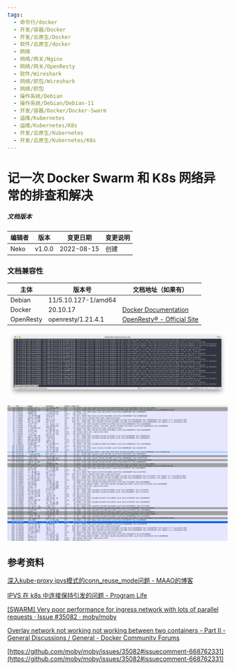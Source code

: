 ```yaml
---
tags:
  - 命令行/docker
  - 开发/容器/Docker
  - 开发/云原生/Docker
  - 软件/云原生/docker
  - 网络
  - 网络/网关/Nginx
  - 网络/网关/OpenResty
  - 软件/Wireshark
  - 网络/抓包/Wireshark
  - 网络/抓包
  - 操作系统/Debian
  - 操作系统/Debian/Debian-11
  - 开发/容器/Docker/Docker-Swarm
  - 运维/Kubernetes
  - 运维/Kubernetes/K8s
  - 开发/云原生/Kubernetes
  - 开发/云原生/Kubernetes/K8s
---
```

# 记一次 Docker Swarm 和 K8s 网络异常的排查和解决

##### 文档版本

| 编辑者 | 版本 | 变更日期 | 变更说明 |
| ----- | --- | ------- | ------- |
| Neko | v1.0.0 | 2022-08-15 | 创建 |

### 文档兼容性

| 主体 | 版本号 | 文档地址（如果有） |
| -- | -- | -- |
| Debian | 11/5.10.127-1/amd64 |  |
| Docker | 20.10.17 | [Docker Documentation](https://docs.docker.com/) |
| OpenResty | openresty/1.21.4.1 | [OpenResty® - Official Site](https://openresty.org/en/) |

![a-docker-swarm-and-k8s-networking-issue-troubleshooting-and-fix-record-screenshot-01](assets/a-docker-swarm-and-k8s-networking-issue-troubleshooting-and-fix-record-screenshot-01.png)

![a-docker-swarm-and-k8s-networking-issue-troubleshooting-and-fix-record-screenshot-02](assets/a-docker-swarm-and-k8s-networking-issue-troubleshooting-and-fix-record-screenshot-02.png)

## 参考资料

[深入kube-proxy ipvs模式的conn_reuse_mode问题 - MAAO的博客](https://maao.cloud/2021/01/15/%E6%B7%B1%E5%85%A5kube-proxy%20ipvs%E6%A8%A1%E5%BC%8F%E7%9A%84conn_reuse_mode%E9%97%AE%E9%A2%98/)

[IPVS 在 k8s 中连接保持引发的问题 - Program Life](https://joyous-x.gitbook.io/mbook/part-devops/ipvs_in_k8s)

[[SWARM] Very poor performance for ingress network with lots of parallel requests · Issue #35082 · moby/moby](
https://github.com/moby/moby/issues/35082)

[Overlay network not working not working between two containers - Part II - General Discussions / General - Docker Community Forums](https://forums.docker.com/t/overlay-network-not-working-not-working-between-two-containers-part-ii/116222/3)

[https://github.com/moby/moby/issues/35082#issuecomment-668762331](https://github.com/moby/moby/issues/35082#issuecomment-668762331)
